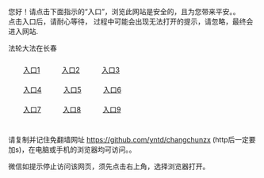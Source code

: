 您好！请点击下面指示的“入口”，浏览此网站是安全的，且为您带来平安。。 <br/>
点击入口后，请耐心等待， 过程中可能会出现无法打开的提示，请忽略，最终会进入网站. </br>

法轮大法在长春<br/>
<div style="padding:10px"><a style="margin:20px" target="_blank" href="https://dsg7h6k6rwnpg.cloudfront.net/2Qpsp?hguimenn" id="ccLink1" rel="nofollow">入口1</a> <a target="_blank" style="margin:20px" href="https://d3bhmsusb4sn0z.cloudfront.net/2Qpsp?pucxozv" id="ccLink2" rel="nofollow">入口2</a> <a style="margin:20px" target="_blank" href="https://d2l3x1a9cvc1fz.cloudfront.net/2Qpsp?hgref" id="ccLink3" rel="nofollow">入口3</a></div>

<div style="padding:10px" ><a style="margin:20px" target="_blank" href="https://dsg7h6k6rwnpg.cloudfront.net/2Qpsp?hguimenn" id="ccLink4" rel="nofollow">入口4</a> <a style="margin:20px" href="https://d3bhmsusb4sn0z.cloudfront.net/2Qpsp?pucxozv" target="_blank" id="ccLink5" rel="nofollow">入口5</a> <a style="margin:20px" href="https://d2l3x1a9cvc1fz.cloudfront.net/2Qpsp?hgref" target="_blank" id="ccLink6" rel="nofollow">入口6</a></div>

<div style="padding:10px"><a style="margin:20px" target="_blank" href="https://dsg7h6k6rwnpg.cloudfront.net/2Qpsp?hguimenn" id="ccLink7" rel="nofollow">入口7</a> <a style="margin:20px" href="https://d3bhmsusb4sn0z.cloudfront.net/2Qpsp?pucxozv" target="_blank" id="ccLink8" rel="nofollow">入口8</a> <a style="margin:20px" target="_blank" href="https://d2l3x1a9cvc1fz.cloudfront.net/2Qpsp?hgref" id="ccLink9" rel="nofollow">入口9</a></div>

<br/>



请复制并记住免翻墙网址 https://github.com/yntd/changchunzx (http后一定要加s)，在电脑或手机的浏览器均可访问。。<br/>

微信如提示停止访问该网页，须先点击右上角，选择浏览器打开。
